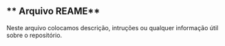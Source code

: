 ## ** Arquivo REAME**
Neste arquivo colocamos descrição, intruções ou qualquer informação útil sobre o repositório. 
 